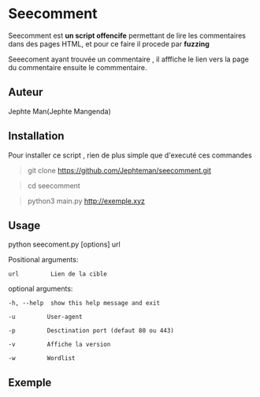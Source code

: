 # Seecomment

Seecomment est **un script offencife** permettant de lire les commentaires dans des pages HTML, et pour ce faire il procede par **fuzzing**

Seeecoment ayant trouvée un commentaire , il afffiche le lien vers la page du commentaire ensuite le commmentaire.

## Auteur

Jephte Man(Jephte Mangenda)

## Installation

Pour installer ce script , rien de plus simple que d'executé ces commandes

> git clone https://github.com/Jephteman/seecomment.git


> cd seecomment


> python3 main.py http://exemple.xyz


## Usage

  python seecoment.py [options] url

  Positional arguments:

    url         Lien de la cible


  optional arguments:

    -h, --help  show this help message and exit

    -u         User-agent

    -p         Desctination port (defaut 80 ou 443)

    -v         Affiche la version

    -w         Wordlist

## Exemple
